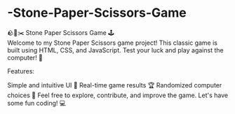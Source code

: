 # -Stone-Paper-Scissors-Game
🪨📄✂️ Stone Paper Scissors Game 🕹️  
Welcome to my Stone Paper Scissors game project! This classic game is built using HTML, CSS, and JavaScript. Test your luck and play against the computer! 🤖

Features:

Simple and intuitive UI 🎨
Real-time game results 🏆
Randomized computer choices 🤖
Feel free to explore, contribute, and improve the game. Let's have some fun coding! 💻
